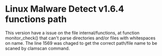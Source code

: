 # Linux Malware Detect v1.6.4 functions path

This version have a issue on the file internal/functions, at function monitor_check() that can't parse directories and/or files with whitespaces on name. The line 1569 was chaged to get the correct path/file name to be scaned by clamscan command.
